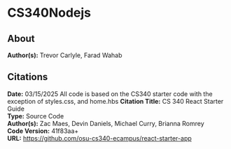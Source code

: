 # CS340Nodejs
## About
**Author(s):** Trevor Carlyle, Farad Wahab

## Citations
**Date:** 03/15/2025
All code is based on the CS340 starter code with the exception of styles.css, and home.hbs
**Citation Title:** CS 340 React Starter Guide  
**Type:** Source Code  
**Author(s):** Zac Maes, Devin Daniels, Michael Curry, Brianna Romrey  
**Code Version:** 41f83aa+  
**URL:** https://github.com/osu-cs340-ecampus/react-starter-app